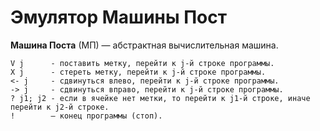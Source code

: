 Эмулятор Машины Пост
====================

<b>Машина Поста</b> (МП) — абстрактная вычислительная машина.

```
V j      - поставить метку, перейти к j-й строке программы.
X j      - стереть метку, перейти к j-й строке программы.
<- j     - сдвинуться влево, перейти к j-й строке программы.
-> j     - сдвинуться вправо, перейти к j-й строке программы.
? j1; j2 - если в ячейке нет метки, то перейти к j1-й строке, иначе перейти к j2-й строке.
!        – конец программы (стоп).
```

